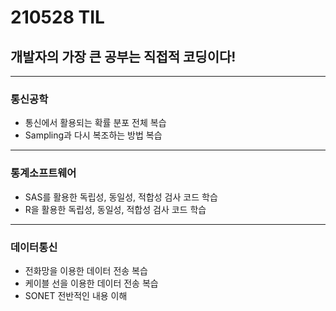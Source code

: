 # 210528 TIL
## 개발자의 가장 큰 공부는 직접적 코딩이다!
---------------------------------------
### 통신공학
  * 통신에서 활용되는 확률 분포 전체 복습
  * Sampling과 다시 복조하는 방법 복습
----------------------
### 통계소프트웨어
  * SAS를 활용한 독립성, 동일성, 적합성 검사 코드 학습
  * R을 활용한 독립성, 동일성, 적합성 검사 코드 학습
------------------
### 데이터통신
  * 전화망을 이용한 데이터 전송 복습
  * 케이블 선을 이용한 데이터 전송 복습
  * SONET 전반적인 내용 이해
